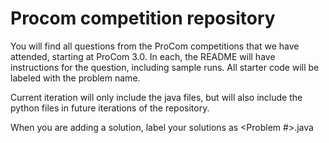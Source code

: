 # Procom competition repository

You will find all questions from the ProCom competitions that we have attended, starting at ProCom 3.0.  In each, the README will have instructions for the question, including sample runs.  All starter code will be labeled with the problem name.

Current iteration will only include the java files, but will also include the python files in future iterations of the repository.

When you are adding a solution, label your solutions as <Problem #><Your Name>.java